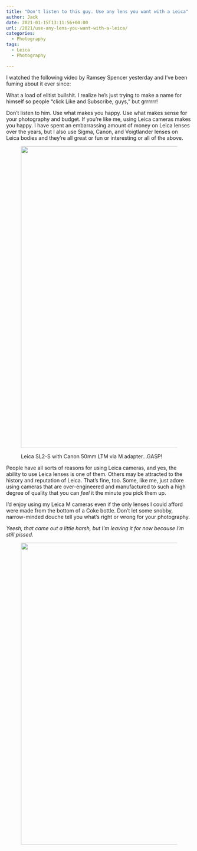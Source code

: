 ```yaml
---
title: "Don't listen to this guy. Use any lens you want with a Leica"
author: Jack
date: 2021-01-15T13:11:56+00:00
url: /2021/use-any-lens-you-want-with-a-leica/
categories:
  - Photography
tags:
  - Leica
  - Photography

---
```

<!--kg-card-begin: html-->I watched the following video by Ramsey Spencer yesterday and I&#8217;ve been fuming about it ever since:<figure class="wp-block-embed is-type-rich is-provider-embed-handler wp-block-embed-embed-handler wp-embed-aspect-16-9 wp-has-aspect-ratio"> 

<div class="wp-block-embed__wrapper">
  <div class="jetpack-video-wrapper">
  </div>
</div></figure> 

What a load of elitist bullshit. I realize he&#8217;s just trying to make a name for himself so people &#8220;click Like and Subscribe, guys,&#8221; but grrrrrr!

Don&#8217;t listen to him. Use what makes you happy. Use what makes sense for your photography and budget. If you&#8217;re like me, using Leica cameras makes you happy. I have spent an embarrassing amount of money on Leica lenses over the years, but I also use Sigma, Canon, and Voigtlander lenses on Leica bodies and they&#8217;re all great or fun or interesting or all of the above.<figure class="wp-block-image size-large kg-card kg-image-card kg-card-hascaption">

<img loading="lazy" width="1024" height="819" src="https://new.copingmechanism.com/wp-content/uploads/2021/03/R0000907-1024x819.jpg" alt="" class="wp-image-137" srcset="/content/images/wordpress/2021/03/R0000907-1024x819.jpg 1024w, /content/images/wordpress/2021/03/R0000907-300x240.jpg 300w, /content/images/wordpress/2021/03/R0000907-768x614.jpg 768w, /content/images/wordpress/2021/03/R0000907-1536x1229.jpg 1536w, /content/images/wordpress/2021/03/R0000907-1200x960.jpg 1200w, /content/images/wordpress/2021/03/R0000907-1980x1584.jpg 1980w, /content/images/wordpress/2021/03/R0000907.jpg 2000w" sizes="(max-width: 1024px) 100vw, 1024px" /> <figcaption>Leica SL2-S with Canon 50mm LTM via M adapter&#8230;GASP!</figcaption></figure> 

People have all sorts of reasons for using Leica cameras, and yes, the ability to use Leica lenses is one of them. Others may be attracted to the history and reputation of Leica. That&#8217;s fine, too. Some, like me, just adore using cameras that are over-engineered and manufactured to such a high degree of quality that you can _feel_ it the minute you pick them up.

I&#8217;d enjoy using my Leica M cameras even if the only lenses I could afford were made from the bottom of a Coke bottle. Don&#8217;t let some snobby, narrow-minded douche tell you what&#8217;s right or wrong for your photography.

_Yeesh, that came out a little harsh, but I&#8217;m leaving it for now because I&#8217;m still pissed._<figure class="wp-block-image size-large kg-card kg-image-card">

<img loading="lazy" width="1024" height="819" src="https://new.copingmechanism.com/wp-content/uploads/2021/03/L1000157-1024x819.jpg" alt="" class="wp-image-134" srcset="/content/images/wordpress/2021/03/L1000157-1024x819.jpg 1024w, /content/images/wordpress/2021/03/L1000157-300x240.jpg 300w, /content/images/wordpress/2021/03/L1000157-768x614.jpg 768w, /content/images/wordpress/2021/03/L1000157-1536x1229.jpg 1536w, /content/images/wordpress/2021/03/L1000157-1200x960.jpg 1200w, /content/images/wordpress/2021/03/L1000157-1980x1584.jpg 1980w, /content/images/wordpress/2021/03/L1000157.jpg 2000w" sizes="(max-width: 1024px) 100vw, 1024px" /> </figure> 

<!--kg-card-end: html-->
